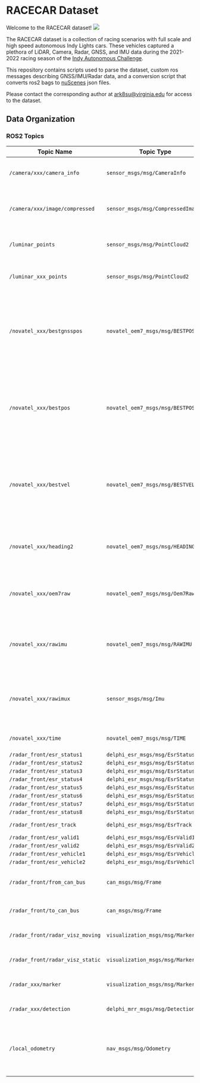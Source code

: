 # RACECAR Dataset
Welcome to the RACECAR dataset!
![](https://user-images.githubusercontent.com/25155124/222313249-147a2e71-85da-42de-ac57-becb97a47dbf.png)

The RACECAR dataset is a collection of racing scenarios with full scale and high speed autonomous Indy Lights cars. These vehicles captured a plethora of LiDAR, Camera, Radar, GNSS, and IMU data during the 2021-2022 racing season of the [Indy Autonomous Challenge](https://www.indyautonomouschallenge.com).

This repository contains scripts used to parse the dataset, custom ros messages describing GNSS/IMU/Radar data, and a conversion script that converts ros2 bags to [nuScenes](https://www.nuscenes.org/nuscenes) json files.

Please contact the corresponding author at ark8su@virginia.edu for access to the dataset.

## Data Organization

### ROS2 Topics

|Topic Name|Topic Type|Description|
|----------|----------|-----------|
|`/camera/xxx/camera_info`| `sensor_msgs/msg/CameraInfo`|Distortion parameters and Intrinsic Camera Matrix|
|`/camera/xxx/image/compressed`| `sensor_msgs/msg/CompressedImage`|Compressed camera image buffer and compression format|
|`/luminar_points`| `sensor_msgs/msg/PointCloud2`|Merge LiDAR point cloud from all three sensors|
|`/luminar_xxx_points`| `sensor_msgs/msg/PointCloud2`|LiDAR point cloud corresponding to xxx sensor|
|`/novatel_xxx/bestgnsspos`| `novatel_oem7_msgs/msg/BESTPOS`|Best available GNSS solution from Novatel PwrPak. Measurement located at antenna phase center transmitted at 20 Hz|
|`/novatel_xxx/bestpos`| `novatel_oem7_msgs/msg/BESTPOS`|Best available GNSS solution from Novatel PwrPak. Measurement located at antenna phase center transmitted at 20 Hz|
|`/novatel_xxx/bestvel`| `novatel_oem7_msgs/msg/BESTVEL`|Velocity derived from differentiated position. Uses the same solution method from BESTPOS transmitted at 20 Hz|
|`/novatel_xxx/heading2`| `novatel_oem7_msgs/msg/HEADING2`|Heading derived from alignment of dual antenna system at variable rate|
|`/novatel_xxx/oem7raw`| `novatel_oem7_msgs/msg/Oem7RawMsg`|Binary data received from Novatel receivers before driver processing|
|`/novatel_xxx/rawimu`| `novatel_oem7_msgs/msg/RAWIMU`|Accelerometer and Gyroscope data transmitted from receiver at 125 Hz|
|`/novatel_xxx/rawimux`| `sensor_msgs/msg/Imu`|Accelerometer and Gyroscope data transmitted from receiver at 125 Hz|
|`/novatel_xxx/time`| `novatel_oem7_msgs/msg/TIME`|Satellite time accompanying GNSS packets|
|`/radar_front/esr_status1`| `delphi_esr_msgs/msg/EsrStatus1`||
|`/radar_front/esr_status2`| `delphi_esr_msgs/msg/EsrStatus2`||
|`/radar_front/esr_status3`| `delphi_esr_msgs/msg/EsrStatus3`||
|`/radar_front/esr_status4`| `delphi_esr_msgs/msg/EsrStatus4`||
|`/radar_front/esr_status5`| `delphi_esr_msgs/msg/EsrStatus5`||
|`/radar_front/esr_status6`| `delphi_esr_msgs/msg/EsrStatus6`||
|`/radar_front/esr_status7`| `delphi_esr_msgs/msg/EsrStatus7`||
|`/radar_front/esr_status8`| `delphi_esr_msgs/msg/EsrStatus8`||
|`/radar_front/esr_track`| `delphi_esr_msgs/msg/EsrTrack`|Radar detection|
|`/radar_front/esr_valid1`| `delphi_esr_msgs/msg/EsrValid1`||
|`/radar_front/esr_valid2`| `delphi_esr_msgs/msg/EsrValid2`||
|`/radar_front/esr_vehicle1`| `delphi_esr_msgs/msg/EsrVehicle1`||
|`/radar_front/esr_vehicle2`| `delphi_esr_msgs/msg/EsrVehicle2`||
|`/radar_front/from_can_bus`| `can_msgs/msg/Frame`|Raw CAN data received from Aptiv ESR Radar|
|`/radar_front/to_can_bus`| `can_msgs/msg/Frame`|Raw CAN data sent to Aptiv ESR Radar|
|`/radar_front/radar_visz_moving`| `visualization_msgs/msg/Marker`|Visualization of radar detection|
|`/radar_front/radar_visz_static`| `visualization_msgs/msg/Marker`|Visualization of radar detection|
|`/radar_xxx/marker`| `visualization_msgs/msg/Marker`|Visualization of radar detection|
|`/radar_xxx/detection`| `delphi_mrr_msgs/msg/Detection`|Detection from Aptiv MRR Radar|
|`/local_odometry`| `nav_msgs/msg/Odometry`|Vehicle odometry in Cartesian coordinates derived from RTK GNSS solution|

